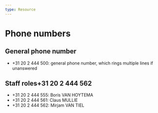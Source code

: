 ```yaml
---
type: Resource
---
```


# Phone numbers

## General phone number

* +31 20 2 444 500: general phone number, which rings multiple lines if unanswered

## Staff roles+31 20 2 444 562

* +31 20 2 444 555: Boris VAN HOYTEMA
* +31 20 2 444 561: Claus MULLIE
* +31 20 2 444 562: Mirjam VAN TIEL
